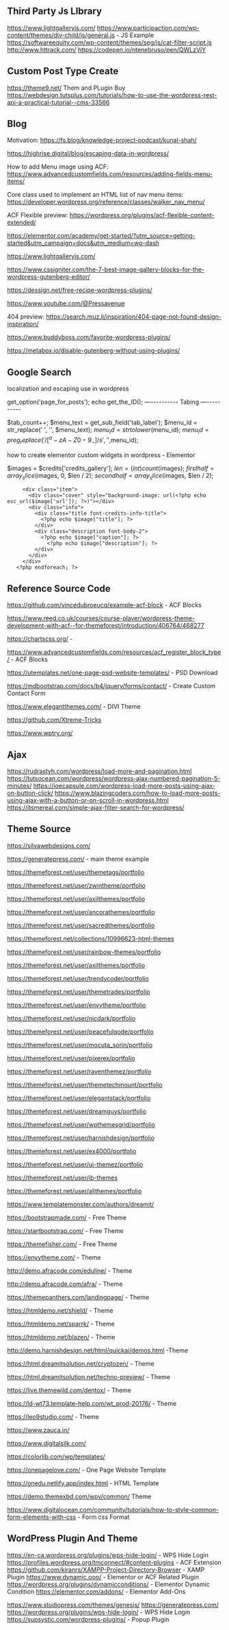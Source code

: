 
Third Party Js LIbrary 
-------------------------------------------
https://www.lightgalleryjs.com/
https://www.participaction.com/wp-content/themes/div-child/js/general.js - JS Example 
https://softwareequity.com/wp-content/themes/seg/js/cat-filter-script.js 
http://www.httrack.com/ 
https://codepen.io/ntenebruso/pen/QWLzVjY 


Custom Post Type Create
-------------------------------------------

https://theme9.net/ Them and PLugin Buy
https://webdesign.tutsplus.com/tutorials/how-to-use-the-wordpress-rest-api-a-practical-tutorial--cms-33566

Blog
-------------------------------------------

Motivation:
https://fs.blog/knowledge-project-podcast/kunal-shah/

https://highrise.digital/blog/escaping-data-in-wordpress/

How to add Menu image using ACF:
https://www.advancedcustomfields.com/resources/adding-fields-menu-items/

Core class used to implement an HTML list of nav menu items:
https://developer.wordpress.org/reference/classes/walker_nav_menu/

ACF Flexible preview:
https://wordpress.org/plugins/acf-flexible-content-extended/

https://elementor.com/academy/get-started/?utm_source=getting-started&utm_campaign=docs&utm_medium=wp-dash

https://www.lightgalleryjs.com/ 

https://www.cssigniter.com/the-7-best-image-gallery-blocks-for-the-wordpress-gutenberg-editor/ 

https://dessign.net/free-recipe-wordpress-plugins/

https://www.youtube.com/@Pressavenue

404 preview:
https://search.muz.li/inspiration/404-page-not-found-design-inspiration/

https://www.buddyboss.com/favorite-wordpress-plugins/

https://metabox.io/disable-gutenberg-without-using-plugins/


Google Search 
-------------------------------------------

localization and escaping use in wordpress  

get_option('page_for_posts');
echo get_the_ID();
—----------
Tabing 
—----------

$tab_count++;
			$menu_text = get_sub_field('tab_label');
			$menu_id = str_replace(' ', '', $menu_text);
			$menu_id = strtolower($menu_id);
			$menu_id = preg_replace('/[^a-zA-Z0-9_ -]/s','',$menu_id);


how to create elementor custom widgets in wordpress - Elementor


$images = $credits['credits_gallery'];
   $len = (int) count($images);
   $firsthalf = array_slice($images, 0, $len / 2);
   $secondhalf = array_slice($images, $len / 2);
<?php foreach( $firsthalf as $image ): ?>
         <div class="item">
           <div class="cover" style="background-image: url(<?php echo esc_url($image['url']); ?>)"></div>
           <div class="info">
             <div class="title font-credits-info-title">
               <?php echo $image["title"]; ?>
             </div>
             <div class="description font-body-2">
               <?php echo $image["caption"]; ?>
                 <?php echo $image["description"]; ?>
             </div>
           </div>
         </div>
       <?php endforeach; ?>




Reference Source Code 
-------------------------------------------

https://github.com/vincedubroeucq/example-acf-block - ACF Blocks

https://www.reed.co.uk/courses/course-player/wordpress-theme-development-with-acf--for-themeforest/introduction/406764/468277 

https://chartscss.org/ - 

https://www.advancedcustomfields.com/resources/acf_register_block_type/ - ACF Blocks

https://utemplates.net/one-page-psd-website-templates/ - PSD Download

https://mdbootstrap.com/docs/b4/jquery/forms/contact/ - Create Custom Contact Form

https://www.elegantthemes.com/ - DIVI Theme

https://github.com/Xtreme-Tricks 

https://www.wptry.org/ 

Ajax 
-------------------------------------------
https://rudrastyh.com/wordpress/load-more-and-pagination.html
https://tutsocean.com/wordpress/wordpress-ajax-numbered-pagination-5-minutes/ 
https://ioecapsule.com/wordpress-load-more-posts-using-ajax-on-button-click/ 
https://www.blazingcoders.com/how-to-load-more-posts-using-ajax-with-a-button-or-on-scroll-in-wordpress.html 
https://itsmereal.com/simple-ajax-filter-search-for-wordpress/ 



Theme Source
-------------------------------------------

https://silvawebdesigns.com/ 

https://generatepress.com/ - main theme example

https://themeforest.net/user/themetags/portfolio 

https://themeforest.net/user/zwintheme/portfolio 

https://themeforest.net/user/axilthemes/portfolio 

https://themeforest.net/user/ancorathemes/portfolio 

https://themeforest.net/user/sacredthemes/portfolio 

https://themeforest.net/collections/10996623-html-themes 

https://themeforest.net/user/rainbow-themes/portfolio 

https://themeforest.net/user/axilthemes/portfolio 

https://themeforest.net/user/trendycoder/portfolio 

https://themeforest.net/user/themetrades/portfolio 

https://themeforest.net/user/envytheme/portfolio 

https://themeforest.net/user/nicdark/portfolio 

https://themeforest.net/user/peacefulqode/portfolio 

https://themeforest.net/user/mocuta_sorin/portfolio 

https://themeforest.net/user/pixerex/portfolio 

https://themeforest.net/user/raventhemez/portfolio 

https://themeforest.net/user/themetechmount/portfolio 

https://themeforest.net/user/elegantstack/portfolio 

https://themeforest.net/user/dreamguys/portfolio 

https://themeforest.net/user/wpthemesgrid/portfolio 

https://themeforest.net/user/harnishdesign/portfolio 

https://themeforest.net/user/ex4000/portfolio 

https://themeforest.net/user/ui-themez/portfolio

https://themeforest.net/user/ib-themes

https://themeforest.net/user/alithemes/portfolio



https://www.templatemonster.com/authors/dreamit/ 

https://bootstrapmade.com/ - Free Theme

https://startbootstrap.com/ - Free Theme

https://themefisher.com/ - Free Theme

https://envytheme.com/ - Theme

http://demo.afracode.com/eduline/ - Theme

http://demo.afracode.com/afra/ - Theme

https://themepanthers.com/landingpage/ - Theme

https://htmldemo.net/shield/ - Theme

https://htmldemo.net/sparrk/ - Theme

https://htmldemo.net/blazen/ - Theme

http://demo.harnishdesign.net/html/quickai/demos.html -Theme

https://html.dreamitsolution.net/cryptozen/ - Theme

https://html.dreamitsolution.net/techno-preview/ - Theme

https://live.themewild.com/dentox/ - Theme 

https://ld-wt73.template-help.com/wt_prod-20176/ - Theme

https://leo9studio.com/ - Theme

https://www.zauca.in/

https://www.digitalsilk.com/

https://colorlib.com/wp/templates/ 

https://onepagelove.com/ - One Page Website Template

https://onedu.netlify.app/index.html - HTML Template

https://demo.themexbd.com/wpv/common/ Theme




https://www.digitalocean.com/community/tutorials/how-to-style-common-form-elements-with-css - Form css Format


WordPress Plugin And Theme
-------------------------------------------

https://en-ca.wordpress.org/plugins/wps-hide-login/ - WPS Hide Login
https://profiles.wordpress.org/tmconnect/#content-plugins - ACF Extension
https://github.com/kiranrs/XAMPP-Project-Directory-Browser - XAMP Plugin
https://www.dynamic.ooo/ - Elementor or ACF Related Plugin
https://wordpress.org/plugins/dynamicconditions/ - Elementor Dynamic Condition
https://elementor.com/addons/ - Elementor Add-Ons

https://www.studiopress.com/themes/genesis/ 
https://generatepress.com/
https://wordpress.org/plugins/wps-hide-login/ - WPS Hide Login
https://supsystic.com/wordpress-plugins/ - Popup Plugin
